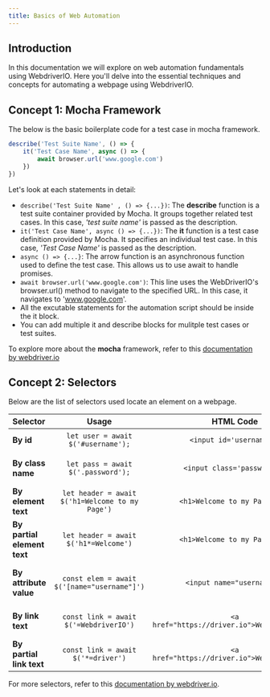 ```yaml
---
title: Basics of Web Automation
---
```


## Introduction
In this documentation we will explore on web automation fundamentals using WebdriverIO. Here you'll delve into the essential techniques and concepts for automating a webpage using WebdriverIO. 

## Concept 1: Mocha Framework
The below is the basic boilerplate code for a test case in mocha framework.
```js
describe('Test Suite Name', () => {
    it('Test Case Name', async () => {      
        await browser.url('www.google.com')
    })
})
```
Let's look at each statements in detail:
- `describe('Test Suite Name' , () => {...})`: The **describe** function is a test suite container provided by Mocha. It groups together related test cases. In this case, *'test suite name'* is passed as the description.
- `it('Test Case Name', async () => {...})`: The **it** function is a test case definition provided by Mocha. It specifies an individual test case. In this case, *'Test Case Name'* is passed as the description.
- `async () => {...}`: The arrow function is an asynchronous function used to define the test case. This allows us to use await to handle promises.
- `await browser.url('www.google.com')`: This line uses the WebDriverIO's browser.url() method to navigate to the specified URL. In this case, it navigates to 'www.google.com'.
- All the excutable statements for the automation script should be inside the it block.
- You can add multiple it and describe blocks for mulitple test cases or test suites.

To explore more about the **mocha** framework, refer to this [documentation by webdriver.io](https://webdriver.io/docs/frameworks/#using-mocha)

## Concept 2: Selectors
Below are the list of selectors used locate an element on a webpage.

| Selector                          | Usage                                             | HTML Code             | Description |
| :---------------------------------| :------------------------------------------------:|:---------------------:| :---------: |
| **By id**                         |         `let user = await $('#username');`        | `<input id='username'/>` | To locate an element using id, we use **#** symbol with the id of the element|
| **By class name**                 |          `let pass = await $('.password');`       |`<input class='password'/>`| To locate an element using class name, we have to **'.'** symbol with the name of the class|
| **By element text**               |  `let header = await $('h1=Welcome to my Page')` | `<h1>Welcome to my Page</h1>` | To locate an element using the text inside the element, we have use tag name with the element text |
| **By partial element text**       |  `let header = await $('h1*=Welcome')` | `<h1>Welcome to my Page</h1>` | We can also locate an element using the partial text inside it using the **'*'** symbol |
| **By attribute value**            |  `const elem = await $('[name="username"]')`  | `<input name="username"/>`  | To locate an element using the attribute name and value, we have to use this template **await $('[attribute_name="attribute_value"]')**|
| **By link text**                  | `const link = await $('=WebdriverIO')` | `<a href="https://driver.io">WebdriverIO</a>`| If an element is a link on the webpage then we can locate the element using the link text |
| **By partial link text**          | `const link = await $('*=driver')` | `<a href="https://driver.io">WebdriverIO</a>`| We can also locate the element using the partial link text using **'*'** symbol with **=**. |

For more selectors, refer to this [documentation by webdriver.io](https://webdriver.io/docs/selectors/).

